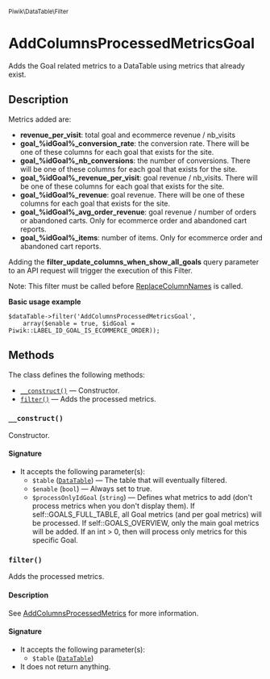 <small>Piwik\DataTable\Filter</small>

AddColumnsProcessedMetricsGoal
==============================

Adds the Goal related metrics to a DataTable using metrics that already exist.

Description
-----------

Metrics added are:
- **revenue_per_visit**: total goal and ecommerce revenue / nb_visits
- **goal_%idGoal%_conversion_rate**: the conversion rate. There will be one of
                                     these columns for each goal that exists
                                     for the site.
- **goal_%idGoal%_nb_conversions**: the number of conversions. There will be one of
                                    these columns for each goal that exists
                                    for the site.
- **goal_%idGoal%_revenue_per_visit**: goal revenue / nb_visits. There will be one of
                                       these columns for each goal that exists
                                       for the site.
- **goal_%idGoal%_revenue**: goal revenue. There will be one of
                             these columns for each goal that exists
                             for the site.
- **goal_%idGoal%_avg_order_revenue**: goal revenue / number of orders or abandoned
                                       carts. Only for ecommerce order and abandoned cart
                                       reports.
- **goal_%idGoal%_items**: number of items. Only for ecommerce order and abandoned cart
                           reports.

Adding the **filter_update_columns_when_show_all_goals** query parameter to
an API request will trigger the execution of this Filter.

Note: This filter must be called before [ReplaceColumnNames](/api-reference/Piwik/DataTable/Filter/ReplaceColumnNames) is called.

**Basic usage example**

    $dataTable->filter('AddColumnsProcessedMetricsGoal',
        array($enable = true, $idGoal = Piwik::LABEL_ID_GOAL_IS_ECOMMERCE_ORDER));

Methods
-------

The class defines the following methods:

- [`__construct()`](#__construct) &mdash; Constructor.
- [`filter()`](#filter) &mdash; Adds the processed metrics.

<a name="__construct" id="__construct"></a>
<a name="__construct" id="__construct"></a>
### `__construct()`

Constructor.

#### Signature

- It accepts the following parameter(s):
    - `$table` ([`DataTable`](../../../Piwik/DataTable.md)) &mdash; The table that will eventually filtered.
    - `$enable` (`bool`) &mdash; Always set to true.
    - `$processOnlyIdGoal` (`string`) &mdash; Defines what metrics to add (don't process metrics when you don't display them). If self::GOALS_FULL_TABLE, all Goal metrics (and per goal metrics) will be processed. If self::GOALS_OVERVIEW, only the main goal metrics will be added. If an int > 0, then will process only metrics for this specific Goal.

<a name="filter" id="filter"></a>
<a name="filter" id="filter"></a>
### `filter()`

Adds the processed metrics.

#### Description

See [AddColumnsProcessedMetrics](#AddColumnsProcessedMetrics) for
more information.

#### Signature

- It accepts the following parameter(s):
    - `$table` ([`DataTable`](../../../Piwik/DataTable.md))
- It does not return anything.

